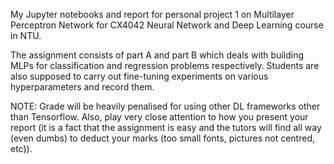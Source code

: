 My Jupyter notebooks and report for personal project 1 on Multilayer Perceptron Network for CX4042 Neural Network and Deep Learning course in NTU.

The assignment consists of part A and part B which deals with building MLPs for classification and regression problems respectively. Students are also supposed to carry out fine-tuning experiments on various hyperparameters and record them.

NOTE: Grade will be heavily penalised for using other DL frameworks other than Tensorflow. Also, play very close attention to how you present your report (it is a fact that the assignment is easy and the tutors will find all way (even dumbs) to deduct your marks (too small fonts, pictures not centred, etc)).
